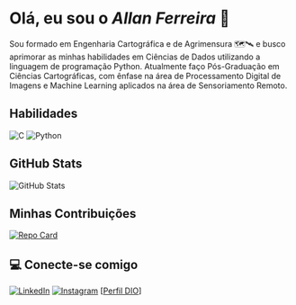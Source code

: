 # Olá, eu sou o *Allan Ferreira* 🐨

Sou formado em Engenharia Cartográfica e de Agrimensura 🗺️🛰️ e busco aprimorar as minhas habilidades em Ciências de Dados utilizando a linguagem de programação Python. Atualmente faço Pós-Graduação em Ciências Cartográficas, com ênfase na área de Processamento Digital de Imagens e Machine Learning aplicados na área de Sensoriamento Remoto.

## Habilidades
![C](https://img.shields.io/badge/C-FFF?style=for-the-badge&logo=c)
![Python](https://img.shields.io/badge/Python-FFF?style=for-the-badge&logo=python)

## GitHub Stats
![GitHub Stats](https://github-readme-stats.vercel.app/api?username=aalferreira&theme=transparent&bg_color=000&border_color=30A3DC&show_icons=true&icon_color=30A3DC&title_color=E94D5F&text_color=FFF)

## Minhas Contribuições
[![Repo Card](https://github-readme-stats.vercel.app/api/pin/?username=aalferreira&repo=dio-lab-open-source&bg_color=000&border_color=30A3DC&show_icons=true&icon_color=30A3DC&title_color=E94D5F&text_color=FFF)](https://github.com/aalferreira/dio-lab-open-source)


## 💻 Conecte-se comigo 
[![LinkedIn](https://img.shields.io/badge/LinkedIn-FFF?style=for-the-badge&logo=linkedin&logoColor=0E76A8)](https://www.linkedin.com/in/aalferreira/)
[![Instagram](https://img.shields.io/badge/Instagram-FFF?style=for-the-badge&logo=instagram)](https://www.instagram.com/allanalveslf/)
[[Perfil DIO](https://web.dio.me/users/allanalveslf)]



